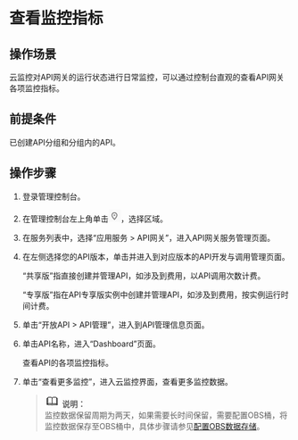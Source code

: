 # 查看监控指标<a name="apig-zh-ug-180427086"></a>

## 操作场景<a name="section6195115717201"></a>

云监控对API网关的运行状态进行日常监控，可以通过控制台直观的查看API网关各项监控指标。

## 前提条件<a name="section375091112115"></a>

已创建API分组和分组内的API。

## 操作步骤<a name="section7279998213"></a>

1.  登录管理控制台。
2.  在管理控制台左上角单击![](figures/icon-region.png)，选择区域。
3.  在服务列表中，选择“应用服务 \> API网关”，进入API网关服务管理页面。
4.  在左侧选择您的API版本，单击并进入到对应版本的API开发与调用管理页面。

    “共享版”指直接创建并管理API，如涉及到费用，以API调用次数计费。

    “专享版”指在API专享版实例中创建并管理API，如涉及到费用，按实例运行时间计费。

5.  单击“开放API \> API管理”，进入到API管理信息页面。
6.  单击API名称，进入“Dashboard”页面。

    查看API的各项监控指标。

7.  单击“查看更多监控”，进入云监控界面，查看更多监控数据。

    >![](public_sys-resources/icon-note.gif) **说明：**   
    >监控数据保留周期为两天，如果需要长时间保留，需要配置OBS桶，将监控数据保存至OBS桶中，具体步骤请参见[配置OBS数据存储](https://support.huaweicloud.com/usermanual-ces/ces_01_0065.html)。  


